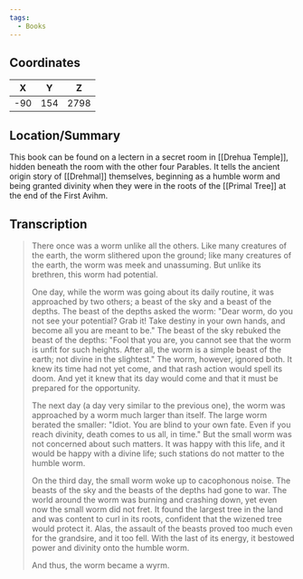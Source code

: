 ```yaml
---
tags:
  - Books
---
```


## Coordinates
| **X** | **Y** | **Z** |
| :---: | :---: | :---: |
|  -90  |  154  | 2798  |

## Location/Summary
This book can be found on a lectern in a secret room in [[Drehua Temple]], hidden beneath the room with the other four Parables. It tells the ancient origin story of [[Drehmal]] themselves, beginning as a humble worm and being granted divinity when they were in the roots of the [[Primal Tree]] at the end of the First Avihm.

## Transcription
> There once was a worm unlike all the others. Like many creatures of the earth, the worm slithered upon the ground; like many creatures of the earth, the worm was meek and unassuming. But unlike its brethren, this worm had potential.
>
> One day, while the worm was going about its daily routine, it was approached by two others; a beast of the sky and a beast of the depths. The beast of the depths asked the worm: "Dear worm, do you not see your potential? Grab it! Take destiny in your own hands, and become all you are meant to be." The beast of the sky rebuked the beast of the depths: "Fool that you are, you cannot see that the worm is unfit for such heights. After all, the worm is a simple beast of the earth; not divine in the slightest." The worm, however, ignored both. It knew its time had not yet come, and that rash action would spell its doom. And yet it knew that its day would come and that it must be prepared for the opportunity.
>
> The next day (a day very similar to the previous one), the worm was approached by a worm much larger than itself. The large worm berated the smaller: "Idiot. You are blind to your own fate. Even if you reach divinity, death comes to us all, in time." But the small worm was not concerned about such matters. It was happy with this life, and it would be happy with a divine life; such stations do not matter to the humble worm.
>
> On the third day, the small worm woke up to cacophonous noise. The beasts of the sky and the beasts of the depths had gone to war. The world around the worm was burning and crashing down, yet even now the small worm did not fret. It found the largest tree in the land and was content to curl in its roots, confident that the wizened tree would protect it. Alas, the assault of the beasts proved too much even for the grandsire, and it too fell. With the last of its energy, it bestowed power and divinity onto the humble worm.
>
> And thus, the worm became a wyrm.

